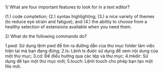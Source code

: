 1/ What are four important features to look for in a text editor? 

(1.) code completion; 
(2.) syntax highlighting; 
(3.) a nice variety of themes (to reduce eye strain and fatigue); 
and (4.) the ability to choose from a healthy selection of extensions available when you need them.



2/ What do the following commands do? 

1.pwd: Sử dụng lệnh pwd để tìm ra đường dẫn của thư mục folder làm việc hiện tại mà bạn đang đứng; 
2.ls: Lệnh ls được sử dụng để xem nội dung của một thư mục; 
3.cd: Để điều hướng qua các tệp và thư mục; 
4.mkdir: Sử dụng để tạo một thư mục mới; 
5.touch: Lệnh touch cho phép bạn tạo một file mới.



        
